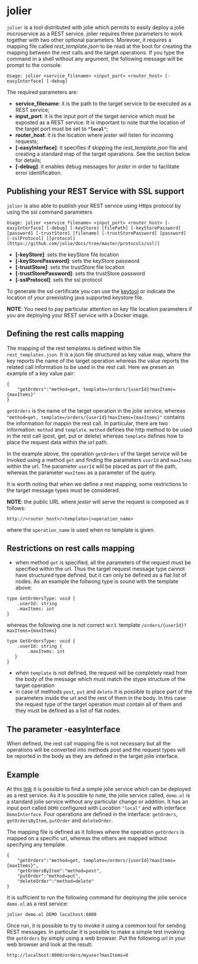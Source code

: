 # jolier
`jolier` is a tool distributed with jolie which permits to easily deploy a jolie microservice as a REST service. jolier requires three parameters to work together with two other optional parameters. Morevoer, it requires a mapping file called _rest_template.json_ to be read at the boot for creating the mapping between the rest calls and the target operations. If you type the command in a shell without any argument, the following message will be prompt to the console:
```
Usage: jolier <service_filename> <input_port> <router_host> [-easyInterface] [-debug] 
```

The required parameters are:
* **service_filename**: it is the path to the target service to be executed as a REST service;
* **input_port**: it is the input port of the target service which must be exposted as a REST service. It is important to note that the location of the target port must be set to **`"local"`**;
* **router_host**: it is the location where _jester_ will listen for incoming requests;
* **[-easyInterface]**: it specifies if skipping the _rest_template.json_ file and creating a standard map of the target operations. See the section below for details;
* **[-debug]**: it enables debug messages for _jester_ in order to facilitate error identification.

## Publishing your REST Service with SSL support

`jolier` is also able to publish your REST service using Https protocol by using the ssl command parameters

```
Usage: jolier <service_filename> <input_port> <router_host> [-easyInterface] [-debug] [-keyStore] [filePath] [-keyStorePassword] [password] [-trustStore] [filename] [-trustStorePassword] [password] [-sslProtocol] [[protocol](https://github.com/jolie/docs/tree/master/protocols/ssl)]
```

* **[-keyStore]**: sets the keyStore file location
* **[-keyStorePassword]**: sets the keyStore password
* **[-trustStore]**: sets the trustStore file  location
* **[-trustStorePassword]**: sets the trustStore password
* **[-sslProtocol]**: sets the ssl protocol

To generate the ssl certificate you can use the [keytool](https://docs.oracle.com/javase/6/docs/technotes/tools/windows/keytool.html) or indicate the location of your preexisting java supported keystore file.

**NOTE**: You need to pay particular attention on key file location parameters if you are deploying your REST service with a Docker image.  


## Defining the rest calls mapping
The mapping of the rest templates is defined within file `rest_templates.json`. It is a json file structured as key value map, where the key reports the name of the target operation whereas the value reports the related call information to be used in the rest call. Here we presen an example of a key value pair:

```
{
    "getOrders":"method=get, template=/orders/{userId}?maxItems={maxItems}"
}
```
`getOrders` is the name of the target operation in the jolie service, whereas `"method=get, template=/orders/{userId}?maxItems={maxItems}"` contains the information for mappin the rest call. In particular, there are two information: `method` and `template`. `method` defines the http method to be used in the rest call (post, get, put or delete) whereas `template` defines how to place the request data within the url path.

In the example above, the operation `getOrders` of the target service will be invoked using a method `get` and finding the parameters `userId` and `maxItems` within the url. The parameter `userId` will be placed as part of the path, whereas the parameter `maxItems` as a parameter of the query.

It is worth noting that when we define a rest mapping, some restrictions to the target message types must be considered.

**NOTE**: the public URL where _jester_ will serve the request is composed as it follows:
```
http://<router_host>/<template>|<operation_name>
```
where the `operation_name` is used when no template is given.

## Restrictions on rest calls mapping
* when method `get` is specified, all the parameters of the request must be specified within the url. Thus the target request message type cannot have structured type defined, but it can only be defined as a flat list of nodes. As an example the follwong type is sound with the template above: 
```
type GetOrdersType: void {
    .userId: string
    .maxItems: int
} 
```
whereas the following one is not correct w.r.t. template `/orders/{userId}?maxItems={maxItems}`
```
type GetOrdersType: void {
    .userId: string {
        .maxItems: int
   }
}
```
* when `template` is not defined, the request will be completely read from the body of the message which must match the stype structure of the target operation
* in case of methods `post`, `put` and `delete` it is possible to place part of the parameters inside the url and the rest of them in the body. In this case the request type of the target operation must contain all of them and they must be defined as a list of flat nodes.

## The parameter -easyInterface
When defined, the rest call mapping file is not necessary but all the operations will be converted into methods post and the request types will be reported in the body as they are defined in the target jolie interface.

## Example
At this [link](https://github.com/jolie/examples/tree/master/05_other_tools/03_jolier) it is possible to find a simple jolie service which can be deployed as a rest service. As it is possible to note, the jolie service called, `demo.ol` is a standard jolie service without any particular change or addition. It has an input port called `DEMO` configured with _Location_ `"local"` and with interface `DemoInterface`. Four operations are defined in the interface: `getOrders`, `getOrdersByItem`, `putOrder` and `deleteOrder`.

The mapping file is defined as it follows where the operation `getOrders` is mapped on a specific url, whereas the others are mapped without specifying any template.

```
{
    "getOrders":"method=get, template=/orders/{userId}?maxItems={maxItems}",
    "getOrdersByItem":"method=post",
    "putOrder":"method=put",
    "deleteOrder":"method=delete"
}
```
It is sufficient to run the following command for deploying the jolie service `demo.ol` as a rest service:
```
jolier demo.ol DEMO localhost:8000
```
Once run, it is possible to try to invoke it using a common tool for sending REST messages. In particular it is possible to make a simple test invoking the `getOrders` by simply using a web browser. Put the following url in your web browser and look at the result:
```
http://localhost:8000/orders/myuser?maxItems=0
```


